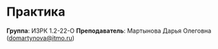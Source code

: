 # Практика

**Группа**: ИЗРК 1.2-22-О
**Преподаватель**: Мартынова Дарья Олеговна (domartynova@itmo.ru)
